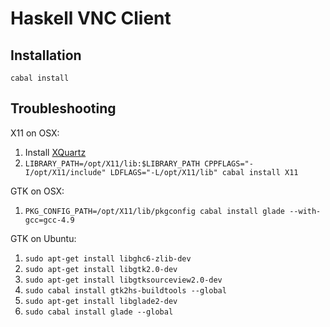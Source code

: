 Haskell VNC Client
==================

Installation
------------

    cabal install

Troubleshooting
---------------

X11 on OSX:

1. Install [XQuartz](http://xquartz.macosforge.org/)
2. `LIBRARY_PATH=/opt/X11/lib:$LIBRARY_PATH CPPFLAGS="-I/opt/X11/include" LDFLAGS="-L/opt/X11/lib" cabal install X11`

GTK on OSX:

1. `PKG_CONFIG_PATH=/opt/X11/lib/pkgconfig cabal install glade --with-gcc=gcc-4.9`
 
GTK on Ubuntu:

1. `sudo apt-get install libghc6-zlib-dev`
2. `sudo apt-get install libgtk2.0-dev`
3. `sudo apt-get install libgtksourceview2.0-dev`
4. `sudo cabal install gtk2hs-buildtools --global`
5. `sudo apt-get install libglade2-dev`
6. `sudo cabal install glade --global`
